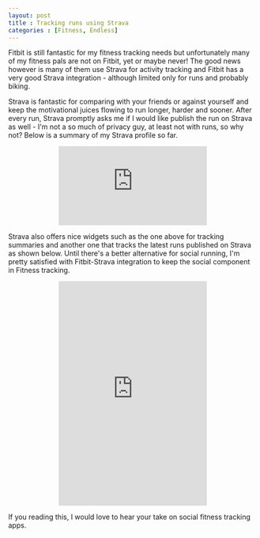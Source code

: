 ```yaml
---
layout: post
title : Tracking runs using Strava
categories : [Fitness, Endless]
---
```

Fitbit is still fantastic for my fitness tracking needs but unfortunately many of my fitness pals are not on Fitbit, yet or maybe never! The good news however is many of them use Strava for activity tracking and Fitbit has a very good Strava integration - although limited only for runs and probably biking. 

Strava is fantastic for comparing with your friends or against yourself and keep the motivational juices flowing to run longer, harder and sooner. After every run, Strava promptly asks me if I would like publish the run on Strava as well - I'm not a so much of privacy guy, at least not with runs, so why not? Below is a summary of my Strava profile so far.

<center><iframe height='160' width='300' frameborder='0' allowtransparency='true' scrolling='no' src='https://www.strava.com/athletes/7380985/activity-summary/37530c0309d87fd5e8172e6ed6f9f116b2a3fe1c' ></iframe></center>

Strava also offers nice widgets such as the one above for tracking summaries and another one that tracks the latest runs published on Strava as shown below. Until there's a better alternative for social running, I'm pretty satisfied with Fitbit-Strava integration to keep the social component in Fitness tracking.

<center><iframe height='454' width='300' frameborder='0' allowtransparency='true' scrolling='no' src='https://www.strava.com/athletes/7380985/latest-rides/37530c0309d87fd5e8172e6ed6f9f116b2a3fe1c'></iframe></center>

If you reading this, I would love to hear your take on social fitness tracking apps.
